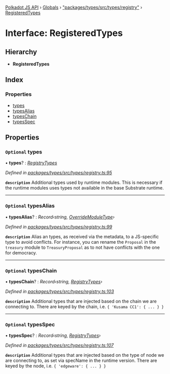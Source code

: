 [Polkadot JS API](../README.md) › [Globals](../globals.md) › ["packages/types/src/types/registry"](../modules/_packages_types_src_types_registry_.md) › [RegisteredTypes](_packages_types_src_types_registry_.registeredtypes.md)

# Interface: RegisteredTypes

## Hierarchy

* **RegisteredTypes**

## Index

### Properties

* [types](_packages_types_src_types_registry_.registeredtypes.md#optional-types)
* [typesAlias](_packages_types_src_types_registry_.registeredtypes.md#optional-typesalias)
* [typesChain](_packages_types_src_types_registry_.registeredtypes.md#optional-typeschain)
* [typesSpec](_packages_types_src_types_registry_.registeredtypes.md#optional-typesspec)

## Properties

### `Optional` types

• **types**? : *[RegistryTypes](../modules/_packages_types_src_types_registry_.md#registrytypes)*

*Defined in [packages/types/src/types/registry.ts:95](https://github.com/polkadot-js/api/blob/2395401a2b/packages/types/src/types/registry.ts#L95)*

**`description`** Additional types used by runtime modules. This is necessary if the runtime modules
uses types not available in the base Substrate runtime.

___

### `Optional` typesAlias

• **typesAlias**? : *Record‹string, [OverrideModuleType](../modules/_packages_types_src_types_registry_.md#overridemoduletype)›*

*Defined in [packages/types/src/types/registry.ts:99](https://github.com/polkadot-js/api/blob/2395401a2b/packages/types/src/types/registry.ts#L99)*

**`description`** Alias an types, as received via the metadata, to a JS-specific type to avoid conflicts. For instance, you can rename the `Proposal` in the `treasury` module to `TreasuryProposal` as to not have conflicts with the one for democracy.

___

### `Optional` typesChain

• **typesChain**? : *Record‹string, [RegistryTypes](../modules/_packages_types_src_types_registry_.md#registrytypes)›*

*Defined in [packages/types/src/types/registry.ts:103](https://github.com/polkadot-js/api/blob/2395401a2b/packages/types/src/types/registry.ts#L103)*

**`description`** Additional types that are injected based on the chain we are connecting to. There are keyed by the chain, i.e. `{ 'Kusama CC1': { ... } }`

___

### `Optional` typesSpec

• **typesSpec**? : *Record‹string, [RegistryTypes](../modules/_packages_types_src_types_registry_.md#registrytypes)›*

*Defined in [packages/types/src/types/registry.ts:107](https://github.com/polkadot-js/api/blob/2395401a2b/packages/types/src/types/registry.ts#L107)*

**`description`** Additional types that are injected based on the type of node we are connecting to, as set via specName in the runtime version. There are keyed by the node, i.e. `{ 'edgeware': { ... } }`
